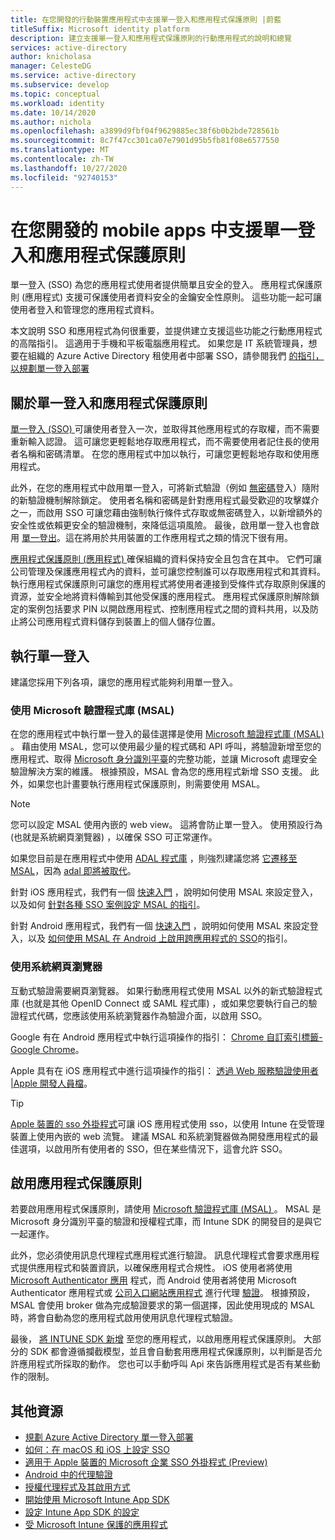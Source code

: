```yaml
---
title: 在您開發的行動裝置應用程式中支援單一登入和應用程式保護原則 |蔚藍
titleSuffix: Microsoft identity platform
description: 建立支援單一登入和應用程式保護原則的行動應用程式的說明和總覽
services: active-directory
author: knicholasa
manager: CelesteDG
ms.service: active-directory
ms.subservice: develop
ms.topic: conceptual
ms.workload: identity
ms.date: 10/14/2020
ms.author: nichola
ms.openlocfilehash: a3899d9fbf04f9629885ec38f6b0b2bde728561b
ms.sourcegitcommit: 8c7f47cc301ca07e7901d95b5fb81f08e6577550
ms.translationtype: MT
ms.contentlocale: zh-TW
ms.lasthandoff: 10/27/2020
ms.locfileid: "92740153"
---
```

# <a name="support-single-sign-on-and-app-protection-policies-in-mobile-apps-you-develop"></a>在您開發的 mobile apps 中支援單一登入和應用程式保護原則

單一登入 (SSO) 為您的應用程式使用者提供簡單且安全的登入。 應用程式保護原則 (應用程式) 支援可保護使用者資料安全的金鑰安全性原則。 這些功能一起可讓使用者登入和管理您的應用程式資料。

本文說明 SSO 和應用程式為何很重要，並提供建立支援這些功能之行動應用程式的高階指引。 這適用于手機和平板電腦應用程式。 如果您是 IT 系統管理員，想要在組織的 Azure Active Directory 租使用者中部署 SSO，請參閱我們 [的指引，以規劃單一登入部署](../manage-apps/plan-sso-deployment.md)

## <a name="about-single-sign-on-and-app-protection-policies"></a>關於單一登入和應用程式保護原則

[單一登入 (SSO) ](../manage-apps/plan-sso-deployment.md) 可讓使用者登入一次，並取得其他應用程式的存取權，而不需要重新輸入認證。 這可讓您更輕鬆地存取應用程式，而不需要使用者記住長的使用者名稱和密碼清單。 在您的應用程式中加以執行，可讓您更輕鬆地存取和使用應用程式。

此外，在您的應用程式中啟用單一登入，可將新式驗證（例如 [無密碼](../authentication/concept-authentication-passwordless.md)登入）隨附的新驗證機制解除鎖定。 使用者名稱和密碼是針對應用程式最受歡迎的攻擊媒介之一，而啟用 SSO 可讓您藉由強制執行條件式存取或無密碼登入，以新增額外的安全性或依賴更安全的驗證機制，來降低這項風險。 最後，啟用單一登入也會啟用 [單一登出](v2-protocols-oidc.md#single-sign-out)。這在將用於共用裝置的工作應用程式之類的情況下很有用。

[應用程式保護原則 (應用程式) ](/mem/intune/apps/app-protection-policy) 確保組織的資料保持安全且包含在其中。 它們可讓公司管理及保護應用程式內的資料，並可讓您控制誰可以存取應用程式和其資料。 執行應用程式保護原則可讓您的應用程式將使用者連接到受條件式存取原則保護的資源，並安全地將資料傳輸到其他受保護的應用程式。 應用程式保護原則解除鎖定的案例包括要求 PIN 以開啟應用程式、控制應用程式之間的資料共用，以及防止將公司應用程式資料儲存到裝置上的個人儲存位置。

## <a name="implementing-single-sign-on"></a>執行單一登入

建議您採用下列各項，讓您的應用程式能夠利用單一登入。

### <a name="use-microsoft-authentication-library-msal"></a>使用 Microsoft 驗證程式庫 (MSAL) 

在您的應用程式中執行單一登入的最佳選擇是使用 [Microsoft 驗證程式庫 (MSAL) ](msal-overview.md)。 藉由使用 MSAL，您可以使用最少量的程式碼和 API 呼叫，將驗證新增至您的應用程式、取得 [Microsoft 身分識別平臺](/azure/active-directory/develop/)的完整功能，並讓 Microsoft 處理安全驗證解決方案的維護。 根據預設，MSAL 會為您的應用程式新增 SSO 支援。 此外，如果您也計畫要執行應用程式保護原則，則需要使用 MSAL。

> [!NOTE]
> 您可以設定 MSAL 使用內嵌的 web view。 這將會防止單一登入。 使用預設行為 (也就是系統網頁瀏覽器) ，以確保 SSO 可正常運作。

如果您目前是在應用程式中使用 [ADAL 程式庫](../azuread-dev/active-directory-authentication-libraries.md) ，則強烈建議您將 [它遷移至 MSAL](msal-migration.md)，因為 [adal 即將被取代](https://techcommunity.microsoft.com/t5/azure-active-directory-identity/update-your-applications-to-use-microsoft-authentication-library/ba-p/1257363)。

針對 iOS 應用程式，我們有一個 [快速入門](quickstart-v2-ios.md) ，說明如何使用 MSAL 來設定登入，以及如何 [針對各種 SSO 案例設定 MSAL 的指引](single-sign-on-macos-ios.md)。

針對 Android 應用程式，我們有一個 [快速入門](quickstart-v2-android.md) ，說明如何使用 MSAL 來設定登入，以及 [如何使用 MSAL 在 Android 上啟用跨應用程式的 SSO](msal-android-single-sign-on.md)的指引。

### <a name="use-the-system-web-browser"></a>使用系統網頁瀏覽器

互動式驗證需要網頁瀏覽器。 如果行動應用程式使用 MSAL 以外的新式驗證程式庫 (也就是其他 OpenID Connect 或 SAML 程式庫) ，或如果您要執行自己的驗證程式代碼，您應該使用系統瀏覽器作為驗證介面，以啟用 SSO。

Google 有在 Android 應用程式中執行這項操作的指引： [Chrome 自訂索引標籤-Google Chrome](https://developer.chrome.com/multidevice/android/customtabs)。

Apple 具有在 iOS 應用程式中進行這項操作的指引： [透過 Web 服務驗證使用者 |Apple 開發人員檔](https://developer.apple.com/documentation/authenticationservices/authenticating_a_user_through_a_web_service)。

> [!TIP]
> [Apple 裝置的 sso 外掛程式](apple-sso-plugin.md)可讓 iOS 應用程式使用 sso，以使用 Intune 在受管理裝置上使用內嵌的 web 流覽。 建議 MSAL 和系統瀏覽器做為開發應用程式的最佳選項，以啟用所有使用者的 SSO，但在某些情況下，這會允許 SSO。

## <a name="enable-app-protection-policies"></a>啟用應用程式保護原則

若要啟用應用程式保護原則，請使用 [Microsoft 驗證程式庫 (MSAL) ](msal-overview.md)。 MSAL 是 Microsoft 身分識別平臺的驗證和授權程式庫，而 Intune SDK 的開發目的是與它一起運作。

此外，您必須使用訊息代理程式應用程式進行驗證。 訊息代理程式會要求應用程式提供應用程式和裝置資訊，以確保應用程式合規性。 iOS 使用者將使用 [Microsoft Authenticator 應用](../user-help/user-help-auth-app-sign-in.md) 程式，而 Android 使用者將使用 Microsoft Authenticator 應用程式或 [公司入口網站應用程式](https://play.google.com/store/apps/details?id=com.microsoft.windowsintune.companyportal) 進行代理 [驗證](brokered-auth.md)。 根據預設，MSAL 會使用 broker 做為完成驗證要求的第一個選擇，因此使用現成的 MSAL 時，將會自動為您的應用程式啟用使用訊息代理程式驗證。

最後， [將 INTUNE SDK 新增](/mem/intune/developer/app-sdk-get-started) 至您的應用程式，以啟用應用程式保護原則。 大部分的 SDK 都會遵循攔截模型，並且會自動套用應用程式保護原則，以判斷是否允許應用程式所採取的動作。 您也可以手動呼叫 Api 來告訴應用程式是否有某些動作的限制。

## <a name="additional-resources"></a>其他資源

- [規劃 Azure Active Directory 單一登入部署](../manage-apps/plan-sso-deployment.md)
- [如何：在 macOS 和 iOS 上設定 SSO](single-sign-on-macos-ios.md)
- [適用于 Apple 裝置的 Microsoft 企業 SSO 外掛程式 (Preview) ](apple-sso-plugin.md)
- [Android 中的代理驗證](brokered-auth.md)
- [授權代理程式及其啟用方式](authorization-agents.md)
- [開始使用 Microsoft Intune App SDK](/mem/intune/developer/app-sdk-get-started)
- [設定 Intune App SDK 的設定](/mem/intune/developer/app-sdk-ios#configure-settings-for-the-intune-app-sdk)
- [受 Microsoft Intune 保護的應用程式](/mem/intune/apps/apps-supported-intune-apps)
